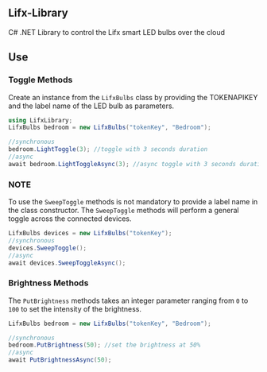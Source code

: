 ## Lifx-Library

C# .NET Library to control the Lifx smart LED bulbs over the cloud


## Use
### Toggle Methods
Create an instance from the `LifxBulbs` class by providing the TOKENAPIKEY and the label name of the LED bulb as parameters.

```csharp
using LifxLibrary;
LifxBulbs bedroom = new LifxBulbs("tokenKey", "Bedroom");

//synchronous
bedroom.LightToggle(3); //toggle with 3 seconds duration
//async
await bedroom.LightToggleAsync(3); //async toggle with 3 seconds duration
```
### NOTE
To use the `SweepToggle` methods is not mandatory to provide a label name in the class constructor.
The `SweepToggle` methods will perform a general toggle across the connected devices.

```csharp
LifxBulbs devices = new LifxBulbs("tokenKey");
//synchronous
devices.SweepToggle();
//async
await devices.SweepToggleAsync();

```

### Brightness Methods
The `PutBrightness` methods takes an integer parameter ranging from `0` to `100` to set the intensity of the brightness.

```csharp
LifxBulbs bedroom = new LifxBulbs("tokenKey", "Bedroom");

//synchronous
bedroom.PutBrightness(50); //set the brightness at 50%
//async
await PutBrightnessAsync(50);
```